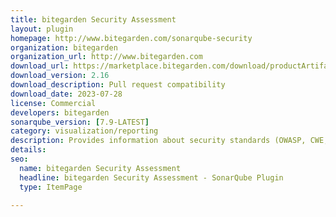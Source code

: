 ```yaml
---
title: bitegarden Security Assessment
layout: plugin
homepage: http://www.bitegarden.com/sonarqube-security
organization: bitegarden
organization_url: http://www.bitegarden.com
download_url: https://marketplace.bitegarden.com/download/productArtifact?productName=bitegarden-sonarqube-security&productVersion=2.16&productFileExt=jar&customerEmail=sonarplugins@gmail.com&customerName=sonarqube&customerSurnames=marketplace&customerCompany=bitegarden
download_version: 2.16
download_description: Pull request compatibility
download_date: 2023-07-28
license: Commercial
developers: bitegarden
sonarqube_version: [7.9-LATEST]
category: visualization/reporting
description: Provides information about security standards (OWASP, CWE, ASVS and ISO5055) including risk factor and security vulnerabilities and categories
details: 
seo:
  name: bitegarden Security Assessment
  headline: bitegarden Security Assessment - SonarQube Plugin
  type: ItemPage

---
```

